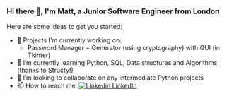 ### Hi there 👋, I'm Matt, a Junior Software Engineer from London


Here are some ideas to get you started:

- 🔭 Projects I'm currently working on:
     - Password Manager + Generator (using cryptography) with GUI (in Tkinter)
- 🌱 I’m currently learning Python, SQL, Data structures and Algorithms (thanks to Structy!)
- 👯 I’m looking to collaborate on any intermediate Python projects
- 📫 How to reach me: [![Linkedin](https://i.stack.imgur.com/gVE0j.png) LinkedIn](https://www.linkedin.com/in/mbutcherdev)
